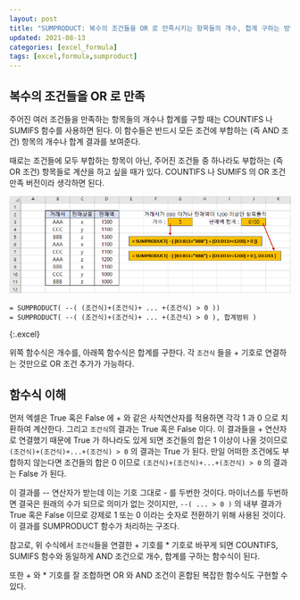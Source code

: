 ```yaml
---
layout: post
title: "SUMPRODUCT: 복수의 조건들을 OR 로 만족시키는 항목들의 개수, 합계 구하는 방법"
updated: 2021-08-13
categories: [excel_formula]
tags: [excel,formula,sumproduct]
---
```


## 복수의 조건들을 OR 로 만족

주어진 여러 조건들을 만족하는 항목들의 개수나 합계를 구할 때는 COUNTIFS 나 SUMIFS 함수를 사용하면 된다. 이 함수들은 반드시 모든 조건에 부합하는 (즉 AND 조건) 항목의 개수나 합계 결과를 보여준다.

때로는 조건들에 모두 부합하는 항목이 아닌, 주어진 조건들 중 하나라도 부합하는 (즉 OR 조건) 항목들로 계산을 하고 싶을 때가 있다. COUNTIFS 나 SUMIFS 의 OR 조건 만족 버전이라 생각하면 된다.

![그림00](/img/msoffice/formula/formula-5420.png)

```excel
= SUMPRODUCT( --( (조건식)+(조건식)+ ... +(조건식) > 0 ))
= SUMPRODUCT( --( (조건식)+(조건식)+ ... +(조건식) > 0 ), 합계범위 )
```
{:.excel}

위쪽 함수식은 개수를, 아래쪽 함수식은 합계를 구한다. 각 `조건식` 들을 + 기호로 연결하는 것만으로 OR 조건 추가가 가능하다.

## 함수식 이해

먼저 엑셀은 True 혹은 False 에 + 와 같은 사칙연산자를 적용하면 각각 1 과 0 으로 치환하여 계산한다. 그리고 `조건식`의 결과는 True 혹은 False 이다. 이 결과들을 + 연산자로 연결했기 때문에 True 가 하나라도 있게 되면 조건들의 합은 1 이상이 나올 것이므로 `(조건식)+(조건식)+...+(조건식) > 0` 의 결과는 True 가 된다. 만일 어떠한 조건에도 부합하지 않는다면 조건들의 합은 0 이므로 `(조건식)+(조건식)+...+(조건식) > 0` 의 결과는 False 가 된다.

이 결과를 -- 연산자가 받는데 이는 기호 그대로 - 를 두번한 것이다. 마이너스를 두번하면 결국은 원래의 수가 되므로 의미가 없는 것이지만, `--( ... > 0 )` 의 내부 결과가 True 혹은 False 이므로 강제로 1 또는 0 이라는 숫자로 전환하기 위해 사용된 것이다. 이 결과를 SUMPRODUCT 함수가 처리하는 구조다.

참고로, 위 수식에서 `조건식`들을 연결한 + 기호를 * 기호로 바꾸게 되면 COUNTIFS, SUMIFS 함수와 동일하게 AND 조건으로 개수, 합계를 구하는 함수식이 된다.

또한 + 와 * 기호를 잘 조합하면 OR 와 AND 조건이 혼합된 복잡한 함수식도 구현할 수 있다.